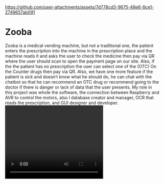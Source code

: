 
https://github.com/user-attachments/assets/7d778cd3-9675-48e6-8ce1-2749657ab091
<h1>Zooba</h1> 
Zooba is a medical vending machine, but not a traditional one, the patient enters the prescription into 
the machine in the prescription place and the machine reads it and asks the user to check the medicine 
then pay via QR where the user should scan to open the payment page on our site. Also, if the 
the patient has no prescription the user can select one of the (OTC) On the Counter drugs then pay 
via QR.  
Also, we have one more feature if the patient is sick and doesn’t know what he should do, he 
can chat with the chatbot so that he can recommend an OTC drug or recommend going to the doctor if 
there is danger or lack of data that the user presents. 
My role in this project was whole the software, the connection between Raspberry and AVR to 
control the motors, also I database creator and manager, OCR that reads the prescription, and 
GUI designer and developer.

<video width="320" height="240" controls>
  <source src=" Gradution Project Promo.mp4" type="video/mp4">
</video>

